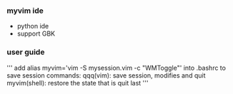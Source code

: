 ### myvim ide
* python ide
* support GBK

### user guide
'''
add alias myvim='vim -S mysession.vim -c "WMToggle"' into .bashrc to save session
commands:
qqq(vim): save session, modifies and quit
myvim(shell): restore the state that is quit last
'''
